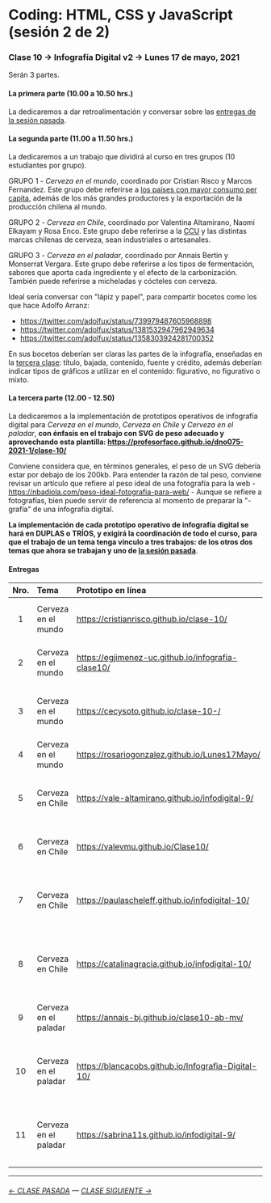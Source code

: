 # Coding: HTML, CSS y JavaScript (sesión 2 de 2)

### Clase 10 → Infografía Digital v2 → Lunes 17 de mayo, 2021

Serán 3 partes. 

#### La primera parte (10.00 a 10.50 hrs.)

La dedicaremos a dar retroalimentación y conversar sobre las [entregas de la sesión pasada](https://github.com/profesorfaco/dno075-2021-1/tree/main/clase-08#entregas).

#### La segunda parte (11.00 a 11.50 hrs.)

La dedicaremos a un trabajo que dividirá al curso en tres grupos (10 estudiantes por grupo).

GRUPO 1 - *Cerveza en el mundo*, coordinado por Cristian Risco y Marcos Fernandez. Este grupo debe referirse a [los países con mayor consumo per capita](https://es.wikipedia.org/wiki/Anexo:Pa%C3%ADses_por_consumo_de_cerveza_por_persona), además de los más grandes productores y la exportación de la producción chilena al mundo.

GRUPO 2 - *Cerveza en Chile*, coordinado por Valentina Altamirano, Naomi Elkayam y Rosa Enco. Este grupo debe referirse a la [CCU](https://es.wikipedia.org/wiki/Compa%C3%B1%C3%ADa_de_Cervecer%C3%ADas_Unidas) y las distintas marcas chilenas de cerveza, sean industriales o artesanales.

GRUPO 3 - *Cerveza en el paladar*, coordinado por Annais Bertin y Monserrat Vergara. Este grupo debe referirse a los tipos de fermentación, sabores que aporta cada ingrediente y el efecto de la carbonización. También puede referirse a micheladas y cócteles con cerveza.

Ideal sería conversar con "lápiz y papel", para compartir bocetos como los que hace Adolfo Arranz: 

- https://twitter.com/adolfux/status/739979487605968898
- https://twitter.com/adolfux/status/1381532947962949634
- https://twitter.com/adolfux/status/1358303924281700352

En sus bocetos deberían ser claras las partes de la infografía, enseñadas en la [tercera clase](https://docs.google.com/presentation/d/1bZzWcd2ea6n6fU6BJYAydpzWLN13HINLzzXJGcw7d-w/edit?usp=sharing): título, bajada, contenido, fuente y crédito, además deberían indicar tipos de gráficos a utilizar en el contenido: figurativo, no figurativo o mixto.   

#### La tercera parte (12.00 - 12.50) 

La dedicaremos a la implementación de prototipos operativos de infografía digital para *Cerveza en el mundo*, *Cerveza en Chile* y *Cerveza en el paladar*, **con énfasis en el trabajo con SVG de peso adecuado y aprovechando esta plantilla: https://profesorfaco.github.io/dno075-2021-1/clase-10/** 

Conviene considera que, en términos generales, el peso de un SVG debería estar por debajo de los 200kb. Para entender la razón de tal peso, conviene revisar un artículo que refiere al peso ideal de una fotografía para la web - https://nbadiola.com/peso-ideal-fotografia-para-web/ - Aunque se refiere a fotografías, bien puede servir de referencia al momento de preparar la "-grafía" de una infografía digital.

**La implementación de cada prototipo operativo de infografía digital se hará en DUPLAS o TRÍOS, y exigirá la coordinación de todo el curso, para que el trabajo de un tema tenga vínculo a tres trabajos: de los otros dos temas que ahora se trabajan y uno de [la sesión pasada](https://github.com/profesorfaco/dno075-2021-1/tree/main/clase-08#entregas)**.

#### Entregas
| Nro. | Tema          | Prototipo en línea     | Estudiantes   |
|:----:|:--------------|:-----------------------|:--------------|
| 1    | Cerveza en el mundo | https://cristianrisco.github.io/clase-10/ | Cristian Risco y Marcos Fernandez |
| 2    | Cerveza en el mundo | https://egjimenez-uc.github.io/infografia-clase10/ | Gabriela Echeverría y Gabriela Jiménez |
| 3    | Cerveza en el mundo | https://cecysoto.github.io/clase-10-/  | Rosario González, Elisa Román y Florencia Vildósola |
| 4    | Cerveza en el mundo | https://rosariogonzalez.github.io/Lunes17Mayo/  | Pendiente     |
| 5    | Cerveza en Chile | https://vale-altamirano.github.io/infodigital-9/ | Valentina Altamirano, Naomi Elkayam y Rosa Enco |
| 6    | Cerveza en Chile | https://valevmu.github.io/Clase10/ | María José Soto y Valentina Madrid |
| 7    | Cerveza en Chile | https://paulascheleff.github.io/infodigital-10/  | Agustina González, Sofía Sánchez y Paula Scheleff |
| 8    | Cerveza en Chile | https://catalinagracia.github.io/infodigital-10/  | Ana Galleguillos, Martina González y Catalina Gracia |
| 9    | Cerveza en el paladar | https://annais-bj.github.io/clase10-ab-mv/  | Annais Bertin y Monserrat Vergara |
| 10   | Cerveza en el paladar | https://blancacobs.github.io/Infografia-Digital-10/  | Blanca Cobs, Roberto Verdugo y Francisca Villalón |
| 11   | Cerveza en el paladar | https://sabrina11s.github.io/infodigital-9/  | Catalina Toledo, Sabrina Eggers y Trinidad Martínez |

- - - - - - - -

###### [← CLASE PASADA](https://github.com/profesorfaco/dno075-2021/tree/main/clase-08) — [CLASE SIGUIENTE →](https://github.com/profesorfaco/dno075-2021/tree/main/clase-11) 
